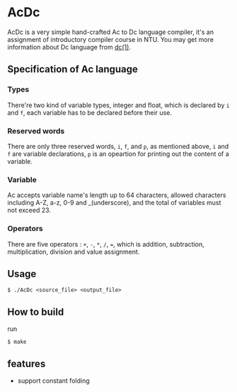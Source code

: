 # AcDc
AcDc is a very simple hand-crafted Ac to Dc language compiler, it's an assignment of introductory compiler course in NTU.
You may get more information about Dc language from [dc(1)](https://linux.die.net/man/1/dc).

## Specification of Ac language
### Types
There're two kind of variable types, integer and float, which is declared by `i` and `f`, each variable has to be declared before their use.

### Reserved words
There are only three reserved words, `i`, `f`, and `p`, as mentioned above, `i` and `f` are variable declarations, `p` is an opeartion for printing out the content of a variable.

### Variable
Ac accepts variable name's length up to 64 characters, allowed characters including A-Z, a-z, 0-9 and _(underscore),
and the total of variables must not exceed 23.

### Operators
There are five operators : `+`, `-`, `*`, `/`, `=`, which is addition, subtraction, multiplication, division and value assignment.

## Usage
```
$ ./AcDc <source_file> <output_file>
```

## How to build
run
```
$ make
```

## features
* support constant folding
